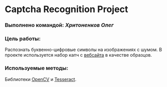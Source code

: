 # Captcha Recognition Project

### Выполнено командой: *Хритоненков Олег*

### Цель работы:

Распознать буквенно-цифровые символы на изображениях с шумом. В проекте используется набор капч с [вебсайта](http://bsr.twse.com.tw/bshtm/) в качестве образцов.   

### Используемые методы: 
Библиотеки [OpenCV](http://opencv.org/) и [Tesseract](https://github.com/tesseract-ocr/tesseract).
